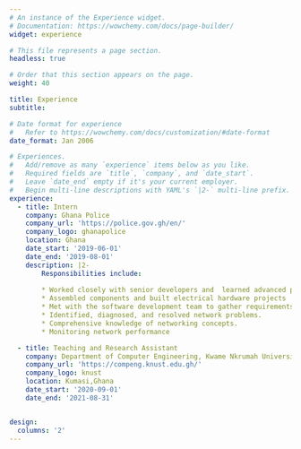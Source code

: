 ```yaml
---
# An instance of the Experience widget.
# Documentation: https://wowchemy.com/docs/page-builder/
widget: experience

# This file represents a page section.
headless: true

# Order that this section appears on the page.
weight: 40

title: Experience
subtitle:

# Date format for experience
#   Refer to https://wowchemy.com/docs/customization/#date-format
date_format: Jan 2006

# Experiences.
#   Add/remove as many `experience` items below as you like.
#   Required fields are `title`, `company`, and `date_start`.
#   Leave `date_end` empty if it's your current employer.
#   Begin multi-line descriptions with YAML's `|2-` multi-line prefix.
experience:
  - title: Intern
    company: Ghana Police
    company_url: 'https://police.gov.gh/en/'
    company_logo: ghanapolice
    location: Ghana
    date_start: '2019-06-01'
    date_end: '2019-08-01'
    description: |2-
        Responsibilities include:
        
        * Worked closely with senior developers and  learned advanced project management
        * Assembled components and built electrical hardware projects
        * Met with the software development team to gather requirements, design sites and outline schedule.
        * Identified, diagnosed, and resolved network problems.
        * Comprehensive knowledge of networking concepts.
        * Monitoring network performance

  - title: Teaching and Research Assistant
    company: Department of Computer Engineering, Kwame Nkrumah University of Science and Technology
    company_url: 'https://compeng.knust.edu.gh/'
    company_logo: knust
    location: Kumasi,Ghana
    date_start: '2020-09-01'
    date_end: '2021-08-31'


design:
  columns: '2'
---
```

